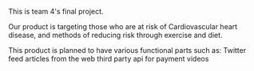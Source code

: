 This is team 4's final project.

Our product is targeting those who are at risk of Cardiovascular heart disease, and methods of reducing risk through exercise and diet.

This product is planned to have various functional parts such as:
Twitter feed
articles from the web
third party api for payment
videos


